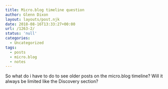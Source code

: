 ```yaml
---
title: Micro.blog timeline question
author: Glenn Dixon
layout: layouts/post.njk
date: 2018-08-16T13:33:27+00:00
url: /1263-2/
status: 'null'
categories:
  - Uncategorized
tags:
  - posts
  - micro.blog
  - notes
---
```

So what do i have to do to see older posts on the micro.blog timeline? Will it always be limited like the Discovery section?